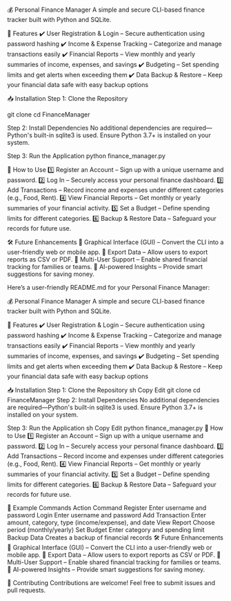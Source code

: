 💰 Personal Finance Manager
A simple and secure CLI-based finance tracker built with Python and SQLite.

🚀 Features
✔️ User Registration & Login – Secure authentication using password hashing
✔️ Income & Expense Tracking – Categorize and manage transactions easily
✔️ Financial Reports – View monthly and yearly summaries of income, expenses, and savings
✔️ Budgeting – Set spending limits and get alerts when exceeding them
✔️ Data Backup & Restore – Keep your financial data safe with easy backup options

📥 Installation
Step 1: Clone the Repository

git clone <your-repo-url>
cd FinanceManager

Step 2: Install Dependencies
No additional dependencies are required—Python's built-in sqlite3 is used.
Ensure Python 3.7+ is installed on your system.


Step 3: Run the Application
python finance_manager.py

📌 How to Use
1️⃣ Register an Account – Sign up with a unique username and password.
2️⃣ Log In – Securely access your personal finance dashboard.
3️⃣ Add Transactions – Record income and expenses under different categories (e.g., Food, Rent).
4️⃣ View Financial Reports – Get monthly or yearly summaries of your financial activity.
5️⃣ Set a Budget – Define spending limits for different categories.
6️⃣ Backup & Restore Data – Safeguard your records for future use.


🛠 Future Enhancements
📌 Graphical Interface (GUI) – Convert the CLI into a user-friendly web or mobile app.
📌 Export Data – Allow users to export reports as CSV or PDF.
📌 Multi-User Support – Enable shared financial tracking for families or teams.
📌 AI-powered Insights – Provide smart suggestions for saving money.


Here’s a user-friendly README.md for your Personal Finance Manager:

💰 Personal Finance Manager
A simple and secure CLI-based finance tracker built with Python and SQLite.

🚀 Features
✔️ User Registration & Login – Secure authentication using password hashing
✔️ Income & Expense Tracking – Categorize and manage transactions easily
✔️ Financial Reports – View monthly and yearly summaries of income, expenses, and savings
✔️ Budgeting – Set spending limits and get alerts when exceeding them
✔️ Data Backup & Restore – Keep your financial data safe with easy backup options

📥 Installation
Step 1: Clone the Repository
sh
Copy
Edit
git clone <your-repo-url>
cd FinanceManager
Step 2: Install Dependencies
No additional dependencies are required—Python's built-in sqlite3 is used.
Ensure Python 3.7+ is installed on your system.

Step 3: Run the Application
sh
Copy
Edit
python finance_manager.py
📌 How to Use
1️⃣ Register an Account – Sign up with a unique username and password.
2️⃣ Log In – Securely access your personal finance dashboard.
3️⃣ Add Transactions – Record income and expenses under different categories (e.g., Food, Rent).
4️⃣ View Financial Reports – Get monthly or yearly summaries of your financial activity.
5️⃣ Set a Budget – Define spending limits for different categories.
6️⃣ Backup & Restore Data – Safeguard your records for future use.

📂 Example Commands
Action	Command
Register	Enter username and password
Login	Enter username and password
Add Transaction	Enter amount, category, type (income/expense), and date
View Report	Choose period (monthly/yearly)
Set Budget	Enter category and spending limit
Backup Data	Creates a backup of financial records
🛠 Future Enhancements
📌 Graphical Interface (GUI) – Convert the CLI into a user-friendly web or mobile app.
📌 Export Data – Allow users to export reports as CSV or PDF.
📌 Multi-User Support – Enable shared financial tracking for families or teams.
📌 AI-powered Insights – Provide smart suggestions for saving money.

🤝 Contributing
Contributions are welcome! Feel free to submit issues and pull requests.
